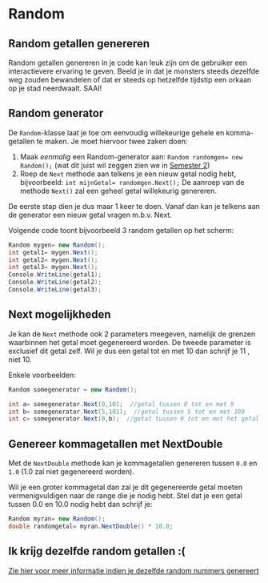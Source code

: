 # Random

## Random getallen genereren

Random getallen genereren in je code kan leuk zijn om de gebruiker een interactievere ervaring te geven. Beeld je in dat je monsters steeds dezelfde weg zouden bewandelen of dat er steeds op hetzelfde tijdstip een orkaan op je stad neerdwaalt. SAAI!

## Random generator

De `Random`-klasse laat je toe om eenvoudig willekeurige gehele en komma-getallen te maken. Je moet hiervoor twee zaken doen:

1. Maak _eenmalig_ een Random-generator aan: `Random randomgen= new Random();` \(wat dit juist wil zeggen zien we in [Semester 2](../../semester-2-oop/h8-klassen-en-objecten/0_oop_intro.md)\)
2. Roep de `Next` methode aan telkens je een nieuw getal nodig hebt, bijvoorbeeld: `int mijnGetal= randomgen.Next();` De aanroep van de methode `Next()` zal een geheel getal willekeurig genereren.

De eerste stap dien je dus maar 1 keer te doen. Vanaf dan kan je telkens aan de generator een nieuw getal vragen m.b.v. Next.

Volgende code toont bijvoorbeeld 3 random getallen op het scherm:

```csharp
Random mygen= new Random();
int getal1= mygen.Next();
int getal2= mygen.Next();
int getal3= mygen.Next();
Console.WriteLine(getal1);
Console.WriteLine(getal2);
Console.WriteLine(getal3);
```

## Next mogelijkheden

Je kan de `Next` methode ook 2 parameters meegeven, namelijk de grenzen waarbinnen het getal moet gegenereerd worden. De tweede parameter is exclusief dit getal zelf. Wil je dus een getal tot en met 10 dan schrijf je 11 , niet 10.

Enkele voorbeelden:

```csharp
Random somegenerator = new Random();

int a= somegenerator.Next(0,10);  //getal tussen 0 tot en met 9
int b= somegenerator.Next(5,101);  //getal tussen 5 tot en met 100
int c= somegenerator.Next(0,b);  //getal tussen 0 tot en met het getal dat de lijn ervoor werd gegenereerd.
```

## Genereer kommagetallen met NextDouble

Met de `NextDouble` methode kan je kommagetallen genereren tussen `0.0` en `1.0` \(1.0 zal niet gegenereerd worden\).

Wil je een groter kommagetal dan zal je dit gegenereerde getal moeten vermenigvuldigen naar de range die je nodig hebt. Stel dat je een getal tussen 0.0 en 10.0 nodig hebt dan schrijf je:

```csharp
Random myran= new Random();
double randomgetal= myran.NextDouble() * 10.0;
```

## Ik krijg dezelfde random getallen :\(

[Zie hier voor meer informatie indien je dezelfde random nummers genereert](http://csharpindepth.com/Articles/Chapter12/Random.aspx)


